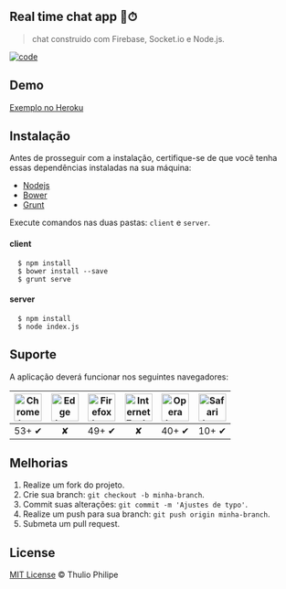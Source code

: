 ## Real time chat app 📱⏱
> chat construido com Firebase, Socket.io e Node.js.

[![code](https://img.shields.io/badge/code-4.2.0-red.svg)](https://github.com/thulioph/realtime-chatapp/blob/master/client/Gruntfile.js)

## Demo

[Exemplo no Heroku](https://goo.gl/yrf94y)

## Instalação

Antes de prosseguir com a instalação, certifique-se de que você tenha essas dependências instaladas na sua máquina:

* [Nodejs](https://nodejs.org/en/download/)
* [Bower](https://bower.io/#install-bower)
* [Grunt](http://gruntjs.com/getting-started#installing-the-cli)

Execute comandos nas duas pastas: `client` e `server`.

#### client
```shell
  $ npm install
  $ bower install --save
  $ grunt serve
```

#### server
```shell
  $ npm install
  $ node index.js
```


## Suporte

A aplicação deverá funcionar nos seguintes navegadores:

| <img src="https://clipboardjs.com/assets/images/chrome.png" width="48px" height="48px" alt="Chrome logo"> | <img src="https://clipboardjs.com/assets/images/edge.png" width="48px" height="48px" alt="Edge logo"> | <img src="https://clipboardjs.com/assets/images/firefox.png" width="48px" height="48px" alt="Firefox logo"> | <img src="https://clipboardjs.com/assets/images/ie.png" width="48px" height="48px" alt="Internet Explorer logo"> | <img src="https://clipboardjs.com/assets/images/opera.png" width="48px" height="48px" alt="Opera logo"> | <img src="https://clipboardjs.com/assets/images/safari.png" width="48px" height="48px" alt="Safari logo"> |
|:---:|:---:|:---:|:---:|:---:|:---:|
| 53+ ✔ | ✘ | 49+ ✔ | ✘ | 40+ ✔ | 10+ ✔ |



## Melhorias

1. Realize um fork do projeto.
2. Crie sua branch: `git checkout -b minha-branch`.
3. Commit suas alterações: `git commit -m 'Ajustes de typo'`.
4. Realize um push para sua branch: `git push origin minha-branch`.
5. Submeta um pull request.

## License

[MIT License](./LICENSE) © Thulio Philipe
